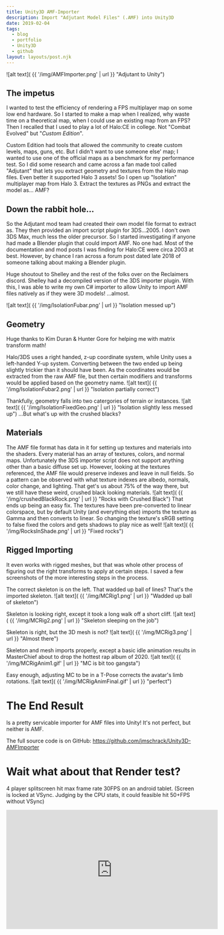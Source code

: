```yaml
---
title: Unity3D AMF-Importer
description: Import "Adjutant Model Files" (.AMF) into Unity3D
date: 2019-02-04
tags:
  - blog
  - portfolio
  - Unity3D
  - github
layout: layouts/post.njk
---
```


![alt text]( {{ '/img/AMFImporter.png' | url }} "Adjutant to Unity")


## The impetus
I wanted to test the efficiency of rendering a FPS multiplayer map on some low end hardware. So I started to make a map when I realized, why waste time on a theoretical map, when I could use an existing map from an FPS? Then I recalled that I used to play a lot of Halo:CE in college.  Not "Combat Evolved" but "_Custom Edition_". 

Custom Edition had tools that allowed the community to create custom levels, maps, guns, etc. But I didn't want to use someone else' map; I wanted to use one of the official maps as a benchmark for my performance test. So I did some research and came across a fan made tool called "Adjutant" that lets you extract geometry and textures from the Halo map files. Even better it supported Halo 3 assets! So I open up "Isolation" multiplayer map from Halo 3. Extract the textures as PNGs and extract the model as... AMF?

## Down the rabbit hole...
So the Adjutant mod team had created their own model file format to extract as.  They then provided an import script plugin for 3DS...2005.  I don't own 3DS Max, much less the older precursor. So I started investigating if anyone had made a Blender plugin that could import AMF.  No one had. Most of the documentation and mod posts I was finding for Halo:CE were circa 2003 at best. However, by chance I ran across a forum post dated late 2018 of someone talking about making a Blender plugin. 

Huge shoutout to Shelley and the rest of the folks over on the Reclaimers discord. Shelley had a decompiled version of the 3DS importer plugin. With this, I was able to write my own C# importer to allow Unity to import AMF files natively as if they were 3D models! ...almost.

![alt text]( {{ '/img/IsolationFubar.png' | url }} "Isolation messed up")

## Geometry
Huge thanks to Kim Duran & Hunter Gore for helping me with matrix transform math!

Halo/3DS uses a right handed, z-up coordinate system, while Unity uses a left-handed Y-up system.  Converting between the two ended up being slightly trickier than it should have been. As the coordinates would be extracted from the raw AMF file, but then certain modifiers and transforms would be applied based on the geometry name. 
![alt text]( {{ '/img/IsolationFubar2.png' | url }} "Isolation partially correct")

Thankfully, geometry falls into two catergories of terrain or instances.
![alt text]( {{ '/img/IsolationFixedGeo.png' | url }} "Isolation slightly less messed up")
...But what's up with the crushed blacks?

## Materials
The AMF file format has data in it for setting up textures and materials into the shaders. Every material has an array of textures, colors, and normal maps. Unfortunately the 3DS importer script does not support anything other than a basic diffuse set up. However, looking at the textures referenced, the AMF file would preserve indexes and leave in null fields. So a pattern can be observed with what texture indexes are albedo, normals, color change, and lighting. 
That get's us about 75% of the way there, but we still have these weird, crushed black looking materials.
![alt text]( {{ '/img/crushedBlackRock.png' | url }} "Rocks with Crushed Black")
That ends up being an easy fix.  The textures have been pre-converted to linear colorspace, but by default Unity (and everything else) imports the texture as Gamma and then converts to linear. So changing the texture's sRGB setting to false fixed the colors and gets shadows to play nice as well! 
![alt text]( {{ '/img/RocksInShade.png' | url }} "Fixed rocks")


## Rigged Importing
It even works with rigged meshes, but that was whole other process of figuring out the right transforms to apply at certain steps. I saved a few screenshots of the more interesting steps in the process.

The correct skeleton is on the left. That wadded up ball of lines? That's the imported skeleton.
![alt text]( {{ '/img/MCRig1.png' | url }} "Wadded up ball of skeleton")

Skeleton is looking right, except it took a long walk off a short cliff.
![alt text]( {{ '/img/MCRig2.png' | url }} "Skeleton sleeping on the job")

Skeleton is right, but the 3D mesh is not?
![alt text]( {{ '/img/MCRig3.png' | url }} "Almost there")

Skeleton and mesh imports properly, except a basic idle animation results in MasterChief about to drop the hottest rap album of 2020.
![alt text]( {{ '/img/MCRigAnim1.gif' | url }} "MC is bit too gangsta")

Easy enough, adjusting MC to be in a T-Pose corrects the avatar's limb rotations.
![alt text]( {{ '/img/MCRigAnimFinal.gif' | url }} "perfect")

# The End Result
Is a pretty servicable importer for AMF files into Unity! It's not perfect, but neither is AMF. 

The full source code is on GitHub:
https://github.com/jmschrack/Unity3D-AMFImporter 

# Wait what about that Render test?
4 player splitscreen hit max frame rate 30FPS on an android tablet. (Screen is locked at VSync. Judging by the CPU stats, it could feasible hit 50+FPS without VSync)
<iframe width="560" height="315" src="https://www.youtube.com/embed/7W2QDMUuvdY" frameborder="0" allow="accelerometer; autoplay; encrypted-media; gyroscope; picture-in-picture" allowfullscreen></iframe>
